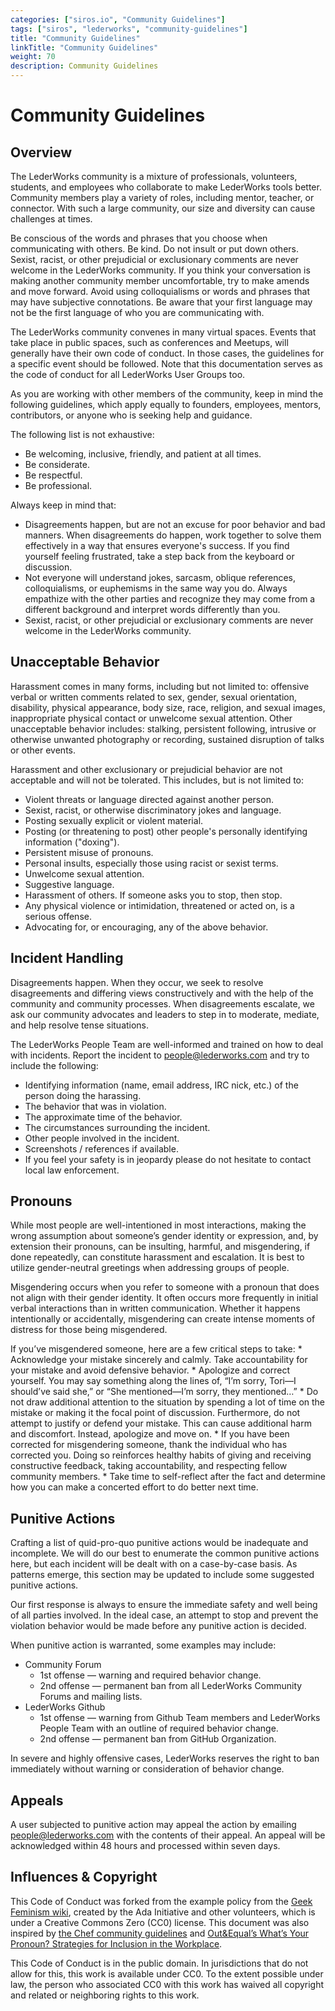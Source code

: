 ```yaml
---
categories: ["siros.io", "Community Guidelines"]
tags: ["siros", "lederworks", "community-guidelines"] 
title: "Community Guidelines"
linkTitle: "Community Guidelines"
weight: 70
description: Community Guidelines
---
```


# Community Guidelines

## Overview
The LederWorks community is a mixture of professionals, volunteers, students, and employees who collaborate to make LederWorks tools better. Community members play a variety of roles, including mentor, teacher, or connector. With such a large community, our size and diversity can cause challenges at times.

Be conscious of the words and phrases that you choose when communicating with others. Be kind. Do not insult or put down others. Sexist, racist, or other prejudicial or exclusionary comments are never welcome in the LederWorks community. If you think your conversation is making another community member uncomfortable, try to make amends and move forward. Avoid using colloquialisms or words and phrases that may have subjective connotations. Be aware that your first language may not be the first language of who you are communicating with.

The LederWorks community convenes in many virtual spaces. Events that take place in public spaces, such as conferences and Meetups, will generally have their own code of conduct. In those cases, the guidelines for a specific event should be followed. Note that this documentation serves as the code of conduct for all LederWorks User Groups too.

As you are working with other members of the community, keep in mind the following guidelines, which apply equally to founders, employees, mentors, contributors, or anyone who is seeking help and guidance.

The following list is not exhaustive:
- Be welcoming, inclusive, friendly, and patient at all times.
- Be considerate.
- Be respectful.
- Be professional.

Always keep in mind that:
- Disagreements happen, but are not an excuse for poor behavior and bad manners. When disagreements do happen, work together to solve them effectively in a way that ensures everyone's success. If you find yourself feeling frustrated, take a step back from the keyboard or discussion.
- Not everyone will understand jokes, sarcasm, oblique references, colloquialisms, or euphemisms in the same way you do. Always empathize with the other parties and recognize they may come from a different background and interpret words differently than you.
- Sexist, racist, or other prejudicial or exclusionary comments are never welcome in the LederWorks community.

## Unacceptable Behavior
Harassment comes in many forms, including but not limited to: offensive verbal or written comments related to sex, gender, sexual orientation, disability, physical appearance, body size, race, religion, and sexual images, inappropriate physical contact or unwelcome sexual attention. Other unacceptable behavior includes: stalking, persistent following, intrusive or otherwise unwanted photography or recording, sustained disruption of talks or other events.

Harassment and other exclusionary or prejudicial behavior are not acceptable and will not be tolerated. This includes, but is not limited to:
- Violent threats or language directed against another person.
- Sexist, racist, or otherwise discriminatory jokes and language.
- Posting sexually explicit or violent material.
- Posting (or threatening to post) other people's personally identifying information ("doxing").
- Persistent misuse of pronouns.
- Personal insults, especially those using racist or sexist terms.
- Unwelcome sexual attention.
- Suggestive language.
- Harassment of others. If someone asks you to stop, then stop.
- Any physical violence or intimidation, threatened or acted on, is a serious offense.
- Advocating for, or encouraging, any of the above behavior.

## Incident Handling
Disagreements happen. When they occur, we seek to resolve disagreements and differing views constructively and with the help of the community and community processes. When disagreements escalate, we ask our community advocates and leaders to step in to moderate, mediate, and help resolve tense situations.

The LederWorks People Team are well-informed and trained on how to deal with incidents. Report the incident to [people@lederworks.com](mailto:people@lederworks.com) and try to include the following:
- Identifying information (name, email address, IRC nick, etc.) of the person doing the harassing.
- The behavior that was in violation.
- The approximate time of the behavior.
- The circumstances surrounding the incident.
- Other people involved in the incident.
- Screenshots / references if available.
- If you feel your safety is in jeopardy please do not hesitate to contact local law enforcement.

## Pronouns
While most people are well-intentioned in most interactions, making the wrong assumption about someone’s gender identity or expression, and, by extension their pronouns, can be insulting, harmful, and misgendering, if done repeatedly, can constitute harassment and escalation. It is best to utilize gender-neutral greetings when addressing groups of people.

Misgendering occurs when you refer to someone with a pronoun that does not align with their gender identity. It often occurs more frequently in initial verbal interactions than in written communication. Whether it happens intentionally or accidentally, misgendering can create intense moments of distress for those being misgendered.

If you’ve misgendered someone, here are a few critical steps to take: * Acknowledge your mistake sincerely and calmly. Take accountability for your mistake and avoid defensive behavior. * Apologize and correct yourself. You may say something along the lines of, “I’m sorry, Tori—I should’ve said she,” or “She mentioned—I’m sorry, they mentioned…” * Do not draw additional attention to the situation by spending a lot of time on the mistake or making it the focal point of discussion. Furthermore, do not attempt to justify or defend your mistake. This can cause additional harm and discomfort. Instead, apologize and move on. * If you have been corrected for misgendering someone, thank the individual who has corrected you. Doing so reinforces healthy habits of giving and receiving constructive feedback, taking accountability, and respecting fellow community members. * Take time to self-reflect after the fact and determine how you can make a concerted effort to do better next time.

## Punitive Actions
Crafting a list of quid-pro-quo punitive actions would be inadequate and incomplete. We will do our best to enumerate the common punitive actions here, but each incident will be dealt with on a case-by-case basis. As patterns emerge, this section may be updated to include some suggested punitive actions.

Our first response is always to ensure the immediate safety and well being of all parties involved. In the ideal case, an attempt to stop and prevent the violation behavior would be made before any punitive action is decided.

When punitive action is warranted, some examples may include:
- Community Forum
    - 1st offense — warning and required behavior change.
    - 2nd offense — permanent ban from all LederWorks Community Forums and mailing lists.
- LederWorks Github
    - 1st offense — warning from Github Team members and LederWorks People Team with an outline of required behavior change.
    - 2nd offense — permanent ban from GitHub Organization.

In severe and highly offensive cases, LederWorks reserves the right to ban immediately without warning or consideration of behavior change.

## Appeals
A user subjected to punitive action may appeal the action by emailing [people@lederworks.com](mailto:people@lederworks.com) with the contents of their appeal. An appeal will be acknowledged within 48 hours and processed within seven days.

## Influences & Copyright
This Code of Conduct was forked from the example policy from the [Geek Feminism wiki](https://geekfeminismdotorg.wordpress.com/about/code-of-conduct/), created by the Ada Initiative and other volunteers, which is under a Creative Commons Zero (CC0) license. This document was also inspired by [the Chef community guidelines](https://docs.chef.io/community_guidelines/) and [Out&Equal’s What’s Your Pronoun? Strategies for Inclusion in the Workplace](https://outandequal.org/whats-your-pronoun-strategies-for-inclusion/).

This Code of Conduct is in the public domain. In jurisdictions that do not allow for this, this work is available under CC0. To the extent possible under law, the person who associated CC0 with this work has waived all copyright and related or neighboring rights to this work.